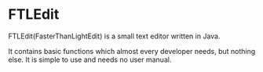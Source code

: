 # FTLEdit
FTLEdit(FasterThanLightEdit) is a small text editor written in Java.

It contains basic functions which almost every developer needs, but nothing else.
It is simple to use and needs no user manual.
